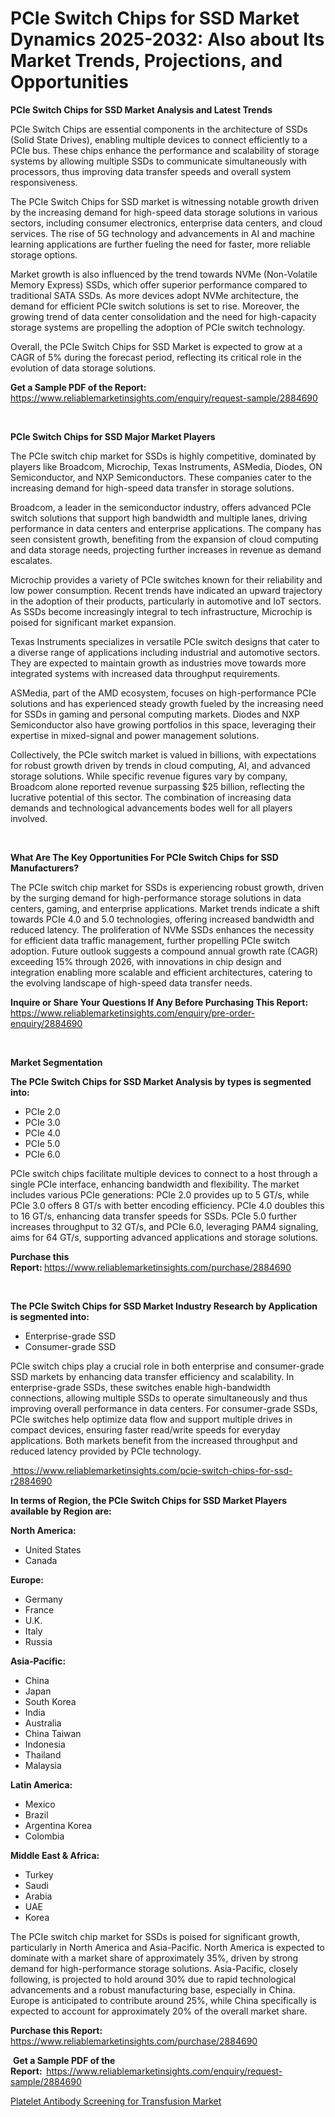 <p><h1>PCIe Switch Chips for SSD Market Dynamics 2025-2032: Also about Its Market Trends, Projections, and Opportunities</h1></p><p><strong>PCIe Switch Chips for SSD Market Analysis and Latest Trends</strong></p>
<p><p>PCIe Switch Chips are essential components in the architecture of SSDs (Solid State Drives), enabling multiple devices to connect efficiently to a PCIe bus. These chips enhance the performance and scalability of storage systems by allowing multiple SSDs to communicate simultaneously with processors, thus improving data transfer speeds and overall system responsiveness.</p><p>The PCIe Switch Chips for SSD market is witnessing notable growth driven by the increasing demand for high-speed data storage solutions in various sectors, including consumer electronics, enterprise data centers, and cloud services. The rise of 5G technology and advancements in AI and machine learning applications are further fueling the need for faster, more reliable storage options.</p><p>Market growth is also influenced by the trend towards NVMe (Non-Volatile Memory Express) SSDs, which offer superior performance compared to traditional SATA SSDs. As more devices adopt NVMe architecture, the demand for efficient PCIe switch solutions is set to rise. Moreover, the growing trend of data center consolidation and the need for high-capacity storage systems are propelling the adoption of PCIe switch technology.</p><p>Overall, the PCIe Switch Chips for SSD Market is expected to grow at a CAGR of 5% during the forecast period, reflecting its critical role in the evolution of data storage solutions.</p></p>
<p><strong>Get a Sample PDF of the Report:&nbsp;</strong> <a href="https://www.reliablemarketinsights.com/enquiry/request-sample/2884690?utm_campaign=3277&utm_medium=2&utm_source=Github&utm_content=ia&utm_term=13032025&utm_id=pcie-switch-chips-for-ssd">https://www.reliablemarketinsights.com/enquiry/request-sample/2884690</a></p>
<p>&nbsp;</p>
<p><strong>PCIe Switch Chips for SSD Major Market Players</strong></p>
<p><p>The PCIe switch chip market for SSDs is highly competitive, dominated by players like Broadcom, Microchip, Texas Instruments, ASMedia, Diodes, ON Semiconductor, and NXP Semiconductors. These companies cater to the increasing demand for high-speed data transfer in storage solutions.</p><p>Broadcom, a leader in the semiconductor industry, offers advanced PCIe switch solutions that support high bandwidth and multiple lanes, driving performance in data centers and enterprise applications. The company has seen consistent growth, benefiting from the expansion of cloud computing and data storage needs, projecting further increases in revenue as demand escalates.</p><p>Microchip provides a variety of PCIe switches known for their reliability and low power consumption. Recent trends have indicated an upward trajectory in the adoption of their products, particularly in automotive and IoT sectors. As SSDs become increasingly integral to tech infrastructure, Microchip is poised for significant market expansion.</p><p>Texas Instruments specializes in versatile PCIe switch designs that cater to a diverse range of applications including industrial and automotive sectors. They are expected to maintain growth as industries move towards more integrated systems with increased data throughput requirements.</p><p>ASMedia, part of the AMD ecosystem, focuses on high-performance PCIe solutions and has experienced steady growth fueled by the increasing need for SSDs in gaming and personal computing markets. Diodes and NXP Semiconductor also have growing portfolios in this space, leveraging their expertise in mixed-signal and power management solutions.</p><p>Collectively, the PCIe switch market is valued in billions, with expectations for robust growth driven by trends in cloud computing, AI, and advanced storage solutions. While specific revenue figures vary by company, Broadcom alone reported revenue surpassing $25 billion, reflecting the lucrative potential of this sector. The combination of increasing data demands and technological advancements bodes well for all players involved.</p></p>
<p>&nbsp;</p>
<p><strong>What Are The Key Opportunities For PCIe Switch Chips for SSD Manufacturers?</strong></p>
<p><p>The PCIe switch chip market for SSDs is experiencing robust growth, driven by the surging demand for high-performance storage solutions in data centers, gaming, and enterprise applications. Market trends indicate a shift towards PCIe 4.0 and 5.0 technologies, offering increased bandwidth and reduced latency. The proliferation of NVMe SSDs enhances the necessity for efficient data traffic management, further propelling PCIe switch adoption. Future outlook suggests a compound annual growth rate (CAGR) exceeding 15% through 2026, with innovations in chip design and integration enabling more scalable and efficient architectures, catering to the evolving landscape of high-speed data transfer needs.</p></p>
<p><strong>Inquire or Share Your Questions If Any Before Purchasing This Report:</strong> <a href="https://www.reliablemarketinsights.com/enquiry/pre-order-enquiry/2884690?utm_campaign=3277&utm_medium=2&utm_source=Github&utm_content=ia&utm_term=13032025&utm_id=pcie-switch-chips-for-ssd">https://www.reliablemarketinsights.com/enquiry/pre-order-enquiry/2884690</a></p>
<p>&nbsp;</p>
<p><strong>Market Segmentation</strong></p>
<p><strong>The PCIe Switch Chips for SSD Market Analysis by types is segmented into:</strong></p>
<p><ul><li>PCIe 2.0</li><li>PCIe 3.0</li><li>PCIe 4.0</li><li>PCIe 5.0</li><li>PCIe 6.0</li></ul></p>
<p><p>PCIe switch chips facilitate multiple devices to connect to a host through a single PCIe interface, enhancing bandwidth and flexibility. The market includes various PCIe generations: PCIe 2.0 provides up to 5 GT/s, while PCIe 3.0 offers 8 GT/s with better encoding efficiency. PCIe 4.0 doubles this to 16 GT/s, enhancing data transfer speeds for SSDs. PCIe 5.0 further increases throughput to 32 GT/s, and PCIe 6.0, leveraging PAM4 signaling, aims for 64 GT/s, supporting advanced applications and storage solutions.</p></p>
<p><strong>Purchase this Report:&nbsp;</strong><a href="https://www.reliablemarketinsights.com/purchase/2884690?utm_campaign=3277&utm_medium=2&utm_source=Github&utm_content=ia&utm_term=13032025&utm_id=pcie-switch-chips-for-ssd">https://www.reliablemarketinsights.com/purchase/2884690</a></p>
<p>&nbsp;</p>
<p><strong>The PCIe Switch Chips for SSD Market Industry Research by Application is segmented into:</strong></p>
<p><ul><li>Enterprise-grade SSD</li><li>Consumer-grade SSD</li></ul></p>
<p><p>PCIe switch chips play a crucial role in both enterprise and consumer-grade SSD markets by enhancing data transfer efficiency and scalability. In enterprise-grade SSDs, these switches enable high-bandwidth connections, allowing multiple SSDs to operate simultaneously and thus improving overall performance in data centers. For consumer-grade SSDs, PCIe switches help optimize data flow and support multiple drives in compact devices, ensuring faster read/write speeds for everyday applications. Both markets benefit from the increased throughput and reduced latency provided by PCIe technology.</p></p>
<p><a href="https://www.reliablemarketinsights.com/pcie-switch-chips-for-ssd-r2884690?utm_campaign=3277&utm_medium=2&utm_source=Github&utm_content=ia&utm_term=13032025&utm_id=pcie-switch-chips-for-ssd">&nbsp;https://www.reliablemarketinsights.com/pcie-switch-chips-for-ssd-r2884690</a></p>
<p><strong>In terms of Region, the PCIe Switch Chips for SSD Market Players available by Region are:</strong></p>
<p>
    <p> <strong> North America: </strong>
        <ul>
            <li>United States</li>
            <li>Canada</li>
        </ul>
        </p> 
    <p> <strong> Europe: </strong>
        <ul>
            <li>Germany</li>
            <li>France</li>
            <li>U.K.</li>
            <li>Italy</li>
            <li>Russia</li>
        </ul>
        </p> 
    <p> <strong> Asia-Pacific: </strong>
        <ul>
            <li>China</li>
            <li>Japan</li>
            <li>South Korea</li>
            <li>India</li>
            <li>Australia</li>
            <li>China Taiwan</li>
            <li>Indonesia</li>
            <li>Thailand</li>
            <li>Malaysia</li>
        </ul>
        </p> 
    <p> <strong> Latin America: </strong>
        <ul>
            <li>Mexico</li>
            <li>Brazil</li>
            <li>Argentina Korea</li>
            <li>Colombia</li>
        </ul>
        </p> 
    <p> <strong> Middle East & Africa: </strong>
        <ul>
            <li>Turkey</li>
            <li>Saudi</li>
            <li>Arabia</li>
            <li>UAE</li>
            <li>Korea</li>
        </ul>
    </p>
    </p>
<p><p>The PCIe switch chip market for SSDs is poised for significant growth, particularly in North America and Asia-Pacific. North America is expected to dominate with a market share of approximately 35%, driven by strong demand for high-performance storage solutions. Asia-Pacific, closely following, is projected to hold around 30% due to rapid technological advancements and a robust manufacturing base, especially in China. Europe is anticipated to contribute around 25%, while China specifically is expected to account for approximately 20% of the overall market share.</p></p>
<p><strong>Purchase this Report: </strong><a href="https://www.reliablemarketinsights.com/purchase/2884690?utm_campaign=3277&utm_medium=2&utm_source=Github&utm_content=ia&utm_term=13032025&utm_id=pcie-switch-chips-for-ssd">https://www.reliablemarketinsights.com/purchase/2884690</a></p>
<p>&nbsp;<strong>Get a Sample PDF of the Report:&nbsp;&nbsp;</strong><a href="https://www.reliablemarketinsights.com/enquiry/request-sample/2884690?utm_campaign=3277&utm_medium=2&utm_source=Github&utm_content=ia&utm_term=13032025&utm_id=pcie-switch-chips-for-ssd">https://www.reliablemarketinsights.com/enquiry/request-sample/2884690</a></p>
<p><strong></strong></p>
<p><p><a href="https://github.com/shirlantosx7/Market-Research-Report-List-1/blob/main/platelet-antibody-screening-for-transfusion-market.md?utm_campaign=3277&utm_medium=2&utm_source=Github&utm_content=ia&utm_term=13032025&utm_id=pcie-switch-chips-for-ssd">Platelet Antibody Screening for Transfusion Market</a></p></p>
